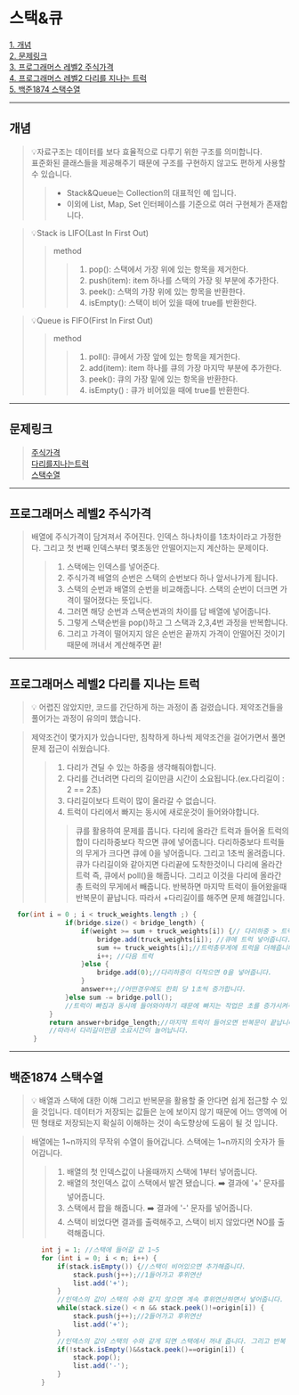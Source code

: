 # 스택&큐

[1. 개념](#개념)</br>
[2. 문제링크](#문제링크)</br>
[3. 프로그래머스 레벨2 주식가격](#프로그래머스-레벨2-주식가격)</br>
[4. 프로그래머스 레벨2 다리를 지나는 트럭](#프로그래머스-레벨2-다리를-지나는-트럭)</br>
[5. 백준1874 스택수열](#백준1874-스택수열)</br>

---
## 개념
> 💡자료구조는 데이터를 보다 효율적으로 다루기 위한 구조를 의미합니다.</br>
표준화된 클래스들을 제공해주기 때문에 구조를 구현하지 않고도 편하게 사용할 수 있습니다.</br>
>>- Stack&Queue는 Collection의 대표적인 예 입니다.</br>
>>- 이외에 List, Map, Set 인터페이스를 기준으로 여러 구현체가 존재합니다. </br>

> 💡Stack is LIFO(Last In First Out)
>> method
>>> 1. pop(): 스택에서 가장 위에 있는 항목을 제거한다.
>>> 2. push(item): item 하나를 스택의 가장 윗 부분에 추가한다.
>>> 3. peek(): 스택의 가장 위에 있는 항목을 반환한다.
>>> 4. isEmpty(): 스택이 비어 있을 때에 true를 반환한다.

> 💡Queue is FIFO(First In First Out)
>> method
>>> 1. poll(): 큐에서 가장 앞에 있는 항목을 제거한다.
>>> 2. add(item): item 하나를 큐의 가장 마지막 부분에 추가한다.
>>> 3. peek(): 큐의 가장 밑에 있는 항목을 반환한다.
>>> 4. isEmpty() : 큐가 비어있을 때에 true를 반환한다.
---
## 문제링크
> [주식가격](https://programmers.co.kr/learn/courses/30/lessons/42584)</br>
> [다리를지나는트럭](https://programmers.co.kr/learn/courses/30/lessons/42583)</br>
> [스택수열](https://www.acmicpc.net/problem/1874)</br>
---
## 프로그래머스 레벨2 주식가격

> 배열에 주식가격이 담겨져서 주어진다. 인덱스 하나차이를 1초차이라고 가정한다. 그리고 첫 번째 인덱스부터 몇초동안 안떨어지는지 계산하는 문제이다. 
>>1. 스택에는 인덱스를 넣어준다.
>>2. 주식가격 배열의 순번은 스택의 순번보다 하나 앞서나가게 됩니다.
>>3. 스택의 순번과 배열의 순번을 비교해줍니다. 스택의 순번이 더크면 가격이 떨어졌다는 뜻입니다.
>>4. 그러면 해당 순번과 스택순번과의 차이를 답 배열에 넣어줍니다.
>>5. 그렇게 스택순번을 pop()하고 그 스택과 2,3,4번 과정을 반복합니다.
>>6. 그리고 가격이 떨어지지 않은 순번은 끝까지 가격이 안떨어진 것이기 때문에 꺼내서 계산해주면 끝!
---
## 프로그래머스 레벨2 다리를 지나는 트럭

> 💡 어렵진 않았지만, 코드를 간단하게 하는 과정이 좀 걸렸습니다. 제약조건들을 풀어가는 과정이 유의미 했습니다.


> 제약조건이 몇가지가 있습니다만, 침착하게 하나씩 제약조건을 걸어가면서 풀면 문제 접근이 쉬웠습니다.
>>1. 다리가 견딜 수 있는 하중을 생각해줘야합니다.
>>2. 다리를 건너려면 다리의 길이만큼 시간이 소요됩니다.(ex.다리길이 : 2 == 2초)
>>3. 다리길이보다 트럭이 많이 올라갈 수 없습니다.
>>4. 트럭이 다리에서 빠지는 동시에 새로운것이 들어와야합니다.
>>>큐를 활용하여 문제를 풉니다.
>>>다리에 올라간 트럭과 들어올 트럭의 합이 다리하중보다 작으면 큐에 넣어줍니다.
>>>다리하중보다 트럭들의 무게가 크다면 큐에 0을 넣어줍니다.
>>>그리고 1초씩 올려줍니다.
>>>큐가 다리길이와 같아지면 다리끝에 도착한것이니 다리에 올라간 트럭 즉, 큐에서 poll()을 해줍니다.
>>>그리고 이것을 다리에 올라간 총 트럭의 무게에서 빼줍니다.
>>>반복하면 마지막 트럭이 들어왔을때 반복문이 끝납니다. 
>>>따라서 +다리길이를 해주면 문제 해결입니다.
``` java
  for(int i = 0 ; i < truck_weights.length ;) { 
              if(bridge.size() < bridge_length) {
                  if(weight >= sum + truck_weights[i]) {// 다리하중 > 트럭 총 무게 + 들어올트럭
                      bridge.add(truck_weights[i]); //큐에 트럭 넣어줍니다.
                      sum += truck_weights[i];//트럭총무게에 트럭을 더해줍니다.
                      i++; //다음 트럭
                  }else {
                      bridge.add(0);//다리하중이 더작으면 0을 넣어줍니다. 
                  }
                  answer++;//어떤경우에도 한회 당 1초씩 증가합니다.
              }else sum -= bridge.poll(); 	
              //트럭이 빠짐과 동시에 들어와야하기 때문에 빠지는 작업은 초를 증가시켜주지 않습니다. 
          }
          return answer+bridge_length;//마지막 트럭이 들어오면 반복문이 끝납니다. 
          //따라서 다리길이만큼 소요시간이 늘어납니다.
      }

```
---
## 백준1874 스택수열

>💡 배열과 스택에 대한 이해 그리고 반복문을 활용할 줄 안다면 쉽게 접근할 수 있을 것입니다. 
데이터가 저장되는 값들은 눈에 보이지 않기 때문에 어느 영역에 어떤 형태로 저장되는지 확실히 이해하는 것이 속도향상에 도움이 될 것 입니다.

> 배열에는 1~n까지의 무작위 수열이 들어갑니다.
> 스택에는 1~n까지의 숫자가 들어갑니다.
>> 1. 배열의 첫 인덱스값이 나올때까지 스택에 1부터 넣어줍니다.
>> 2. 배열의 첫인덱스 값이 스택에서 발견 됐습니다. ➡️ 결과에 '+' 문자를 넣어줍니다.
>> 3. 스택에서 팝을 해줍니다. ➡️ 결과에 '-' 문자를 넣어줍니다.
>> 4. 스택이 비었다면 결과를 출력해주고, 스택이 비지 않았다면 NO를 출력해줍니다.
``` java 
		int j = 1; //스택에 들어갈 값 1~5
		for (int i = 0; i < n; i++) {
			if(stack.isEmpty()) {//스택이 비어있으면 추가해줍니다.
				stack.push(j++);//1들어가고 후위연산
				list.add('+');
			}
            //인덱스의 값이 스택의 수와 같지 않으면 계속 후위연산하면서 넣어줍니다.
			while(stack.size() < n && stack.peek()!=origin[i]) {			
				stack.push(j++);//2들어가고 후위연산
				list.add('+');
			}
            //인덱스의 값이 스택의 수와 같게 되면 스택에서 꺼내 줍니다. 그리고 반복
			if(!stack.isEmpty()&&stack.peek()==origin[i]) {
				stack.pop();
				list.add('-');				
			}
		}

```









